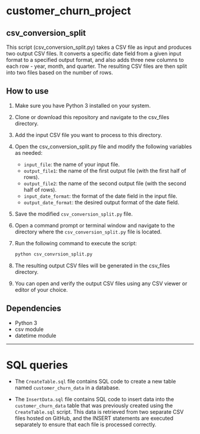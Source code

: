 # customer_churn_project

## csv_conversion_split

This script (csv_conversion_split.py) takes a CSV file as input and produces two output CSV files. It converts a specific date field from a given input format to a specified output format, and also adds three new columns to each row - year, month, and quarter. The resulting CSV files are then split into two files based on the number of rows.



## How to use
1. Make sure you have Python 3 installed on your system.

2. Clone or download this repository and navigate to the csv_files directory.

3. Add the input CSV file you want to process to this directory.

4. Open the csv_conversion_split.py file and modify the following variables as needed:

    - `input_file`: the name of your input file.
    - `output_file1`: the name of the first output file (with the first half of rows).
    - `output_file2`: the name of the second output file (with the second half of rows).
    - `input_date_format`: the format of the date field in the input file.
    - `output_date_format`: the desired output format of the date field.
5. Save the modified `csv_conversion_split.py` file.

6. Open a command prompt or terminal window and navigate to the directory where the `csv_conversion_split.py` file is located.
7. Run the following command to execute the script:
    ```bash
    python csv_convrsion_split.py
    ```
8. The resulting output CSV files will be generated in the csv_files directory.
9. You can open and verify the output CSV files using any CSV viewer or editor of your choice.


## Dependencies

- Python 3
- csv module
- datetime module

-----

# SQL queries
- The `CreateTable.sql` file contains SQL code to create a new table named `customer_churn_data` in a database. 

- The `InsertData.sql` file contains SQL code to insert data into the `customer_churn_data` table that was previously created using the `CreateTable.sql` script. This data is retrieved from two separate CSV files hosted on GitHub, and the INSERT statements are executed separately to ensure that each file is processed correctly.
